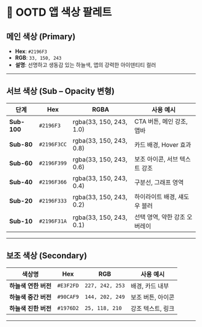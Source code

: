 # 🎨 OOTD 앱 색상 팔레트

## 메인 색상 (Primary)
- **Hex**: `#2196F3`  
- **RGB**: `33, 150, 243`  
- **설명**: 선명하고 생동감 있는 하늘색, 앱의 강력한 아이덴티티 컬러  

---

## 서브 색상 (Sub – Opacity 변형)

| 단계 | Hex | RGBA | 사용 예시 |
|------|------|------|----------|
| **Sub-100** | `#2196F3` | rgba(33, 150, 243, 1.0) | CTA 버튼, 메인 강조, 앱바 |
| **Sub-80**  | `#2196F3CC` | rgba(33, 150, 243, 0.8) | 카드 배경, Hover 효과 |
| **Sub-60**  | `#2196F399` | rgba(33, 150, 243, 0.6) | 보조 아이콘, 서브 텍스트 강조 |
| **Sub-40**  | `#2196F366` | rgba(33, 150, 243, 0.4) | 구분선, 그래프 영역 |
| **Sub-20**  | `#2196F333` | rgba(33, 150, 243, 0.2) | 하이라이트 배경, 섀도우 블러 |
| **Sub-10**  | `#2196F31A` | rgba(33, 150, 243, 0.1) | 선택 영역, 약한 강조 오버레이 |

---

## 보조 색상 (Secondary)

| 색상명 | Hex | RGB | 사용 예시 |
|--------|-----|-----|----------|
| **하늘색 연한 버전** | `#E3F2FD` | `227, 242, 253` | 배경, 카드 내부 |
| **하늘색 중간 버전** | `#90CAF9` | `144, 202, 249` | 보조 버튼, 아이콘 |
| **하늘색 진한 버전** | `#1976D2` | `25, 118, 210` | 강조 텍스트, 링크 |

---

